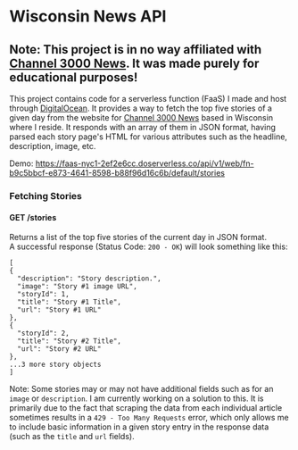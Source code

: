 # Wisconsin News API #
## Note: This project is in no way affiliated with [Channel 3000 News](https://www.channel3000.com/). It was made purely for educational purposes! ##

This project contains code for a serverless function (FaaS) I made and host through [DigitalOcean](https://digitalocean.com/). It provides a way to fetch the top five stories of a given day from the website for [Channel 3000 News](https://www.channel3000.com/) based in Wisconsin where I reside. It responds with an array of them in JSON format, having parsed each story page's HTML for various attributes such as the headline, description, image, etc.

Demo: https://faas-nyc1-2ef2e6cc.doserverless.co/api/v1/web/fn-b9c5bbcf-e873-4641-8598-b88f96d16c6b/default/stories

### Fetching Stories
#### GET /stories
Returns a list of the top five stories of the current day in JSON format.<br/>
A successful response (Status Code: ```200 - OK```) will look something like this:
```
[
{
  "description": "Story description.",
  "image": "Story #1 image URL",
  "storyId": 1,
  "title": "Story #1 Title",
  "url": "Story #1 URL"
},
{
  "storyId": 2,
  "title": "Story #2 Title",
  "url": "Story #2 URL"
},
...3 more story objects
]
```
Note: Some stories may or may not have additional fields such as for an ```image``` or ```description```. I am currently working on a solution to this. It is primarily due to the fact that scraping the data from each individual article sometimes results in a ```429 - Too Many Requests``` error, which only allows me to include basic information in a given story entry in the response data (such as the ```title``` and ```url``` fields).

